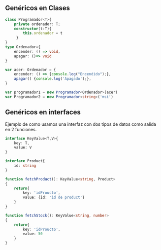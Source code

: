 ## Genéricos en Clases

```typescript title="Genericos en Clases"
class Programador<T>{
    private ordenador: T;
    constructor(t:T){
        this.ordenador = t
     }
}
type Ordenador={
    encender: () => void,
    apagar: ()=> void
} 

var acer: Ordenador = {
    encender: () => {console.log("Encendido");},
    apagar() {console.log('Apagado');},
}

var programador1 = new Programador<Ordenador>(acer)
var Programador2 = new Programador<string>('msi')
```


## Genéricos en interfaces

Ejemplo de como usamos una interfaz con dos tipos de datos como salida en 2 funciones.

```typescript title="Genericos en interface"
interface KeyValue<T,V>{
    key: T,
    value: V
}

interface Product{
    id: string
} 

function fetchProduct(): KeyValue<string, Product>
{
    return{
        key: 'idProucto',
        value: {id: 'id de product'}
    }
}

function fetchStock(): KeyValue<string, number>
{
    return{
        key: 'idProucto',
        value: 50
    }
}
```